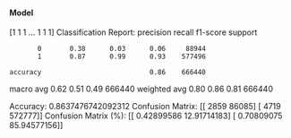 #### Model
[1 1 1 ... 1 1 1]
Classification Report:
              precision    recall  f1-score   support

           0       0.38      0.03      0.06     88944
           1       0.87      0.99      0.93    577496

    accuracy                           0.86    666440
   macro avg       0.62      0.51      0.49    666440
weighted avg       0.80      0.86      0.81    666440

Accuracy: 0.8637476742092312
Confusion Matrix:
[[  2859  86085]
 [  4719 572777]]
Confusion Matrix (%):
[[ 0.42899586 12.91714183]
 [ 0.70809075 85.94577156]]
